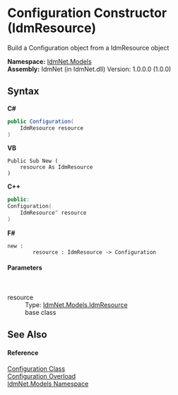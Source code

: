 # Configuration Constructor (IdmResource)
 

Build a Configuration object from a IdmResource object

**Namespace:**&nbsp;<a href="N_IdmNet_Models">IdmNet.Models</a><br />**Assembly:**&nbsp;IdmNet (in IdmNet.dll) Version: 1.0.0.0 (1.0.0)

## Syntax

**C#**<br />
``` C#
public Configuration(
	IdmResource resource
)
```

**VB**<br />
``` VB
Public Sub New ( 
	resource As IdmResource
)
```

**C++**<br />
``` C++
public:
Configuration(
	IdmResource^ resource
)
```

**F#**<br />
``` F#
new : 
        resource : IdmResource -> Configuration
```


#### Parameters
&nbsp;<dl><dt>resource</dt><dd>Type: <a href="T_IdmNet_Models_IdmResource">IdmNet.Models.IdmResource</a><br />base class</dd></dl>

## See Also


#### Reference
<a href="T_IdmNet_Models_Configuration">Configuration Class</a><br /><a href="Overload_IdmNet_Models_Configuration__ctor">Configuration Overload</a><br /><a href="N_IdmNet_Models">IdmNet.Models Namespace</a><br />